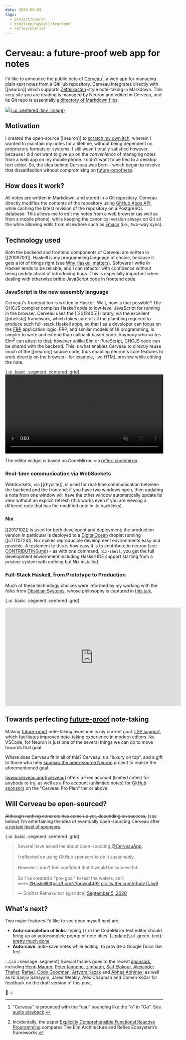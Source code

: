 ```yaml
---
date: 2020-09-03
tags: 
  - project/neuron
  - timeline/haskell/frontend
  - reflex/obelisk
---
```


# Cerveau: a future-proof web app for notes

I'd like to announce the public beta of [Cerveau][cerveau][^pronounce], a web app for managing plain-text notes from a GitHub repository. Cerveau integrates directly with [[neuron]] which supports [Zettelkasten](https://writingcooperative.com/zettelkasten-how-one-german-scholar-was-so-freakishly-productive-997e4e0ca125)-style note-taking in Markdown. This very site you are reading is managed by Neuron and edited in Cerveau, and its Git repo is essentially [a directory of Markdown files](https://github.com/srid/srid.ca).

[^pronounce]: "Cerveau" is prounced with the "eau" sounding like the "o" in "Go". See [audio playback](https://en.wiktionary.org/wiki/cerveau#Pronunciation).

[![](./static/cerveau.svg){.ui .centered .tiny .image}][cerveau]

## Motivation

I created the open-source [[neuron]] to [scratch my own itch](https://en.wiktionary.org/wiki/scratch_one%27s_own_itch), wherein I wanted to maintain my notes for a lifetime, without being dependent on proprietory formats or systems. I still wasn't totally satisfied however, because I did not want to give up on the *convenience* of managing notes from a web app on my mobile phone. I didn't want to be tied to a desktop text editor. So, the idea behind Cerveau was born - which began to resolve that dissatifaction without compromising on [future-proofness][future-proof].

## How does it work?

All notes are written in Markdown, and stored in a Git repository. Cerveau directly modifies the contents of the repository using [GitHub Apps API](https://docs.github.com/en/developers/apps), while caching the latest revision of the repository on a PostgreSQL database. This allows me to edit my notes from a web browser (as well as from a mobile phone), while keeping the canonical version always on Git all the while allowing edits from elsewhere such as [Emacs](https://github.com/felko/neuron-mode#neuron-mode) (i.e., two-way sync).

## Technology used

Both the backend and frontend components of Cerveau are written in [[2009703]]. Haskell is my programming language of choice, because it gets a lot of things right (see [Why Haskell matters](https://wiki.haskell.org/Why_Haskell_matters)). Software I write in Haskell tends to be reliable; and I can refactor with confidence without being unduly afraid of introducing bugs. This is especially important when dealing with otherwise brittle JavaScript code in frontend code.

### JavaScript is the new assembly language

Cerveau's frontend too is written in Haskell. Wait, how is that possible? The GHCJS compiler compiles Haskell code to low-level JavaScript for running in the browser. Cerveau uses the [[2012405]] library, via the excellent [[obelisk]] framework, which takes care of all the plumbing required to produce such full-stack Haskell apps, so that I as a developer can focus on the [FRP](https://www.reddit.com/r/haskell/comments/31rat9/reflex_practical_functional_reactive_programming/) application logic. FRP, and similar models of UI programming, is simpler to write and extend than callback based code. Anybody who writes Elm[^elmcomp] can attest to that; however unlike Elm or PureScript, GHCJS code can be *shared* with the backend. This is what enables Cerveau to directly reuse much of the [[neuron]] source code, thus enabling neuron's core features to work directly on the browser--for example, live HTML preview while editing the note.

[^elmcomp]: Incidentally, the paper [Explicitly Comprehensible Functional Reactive Programming](https://futureofcoding.org/papers/comprehensible-frp/comprehensible-frp.pdf) compares The Elm Architecture and Reflex Ecosystem’s frameworks.

{.ui .basic .segment .centered .grid}
<video autoplay muted loop width="100%">
  <source src="/static/cerveau-live-preview.webm" type="video/webm">
</video>

The editor widget is based on CodeMirror, via [reflex-codemirror](https://github.com/Atidot/reflex-codemirror).

### Real-time communication via WebSockets

WebSockets, via [[rhyolite]], is used for real-time communication between the backend and the frontend; if you have two windows open, then updating a note from one window will have the other window automatically update its view without an explicit refresh (this works even if you are viewing a different note that has the modified note in its backlinks). 

### Nix

[[2017102]] is used for both developent and deployment; the production version in particular is deployed to a [DigitalOcean](https://m.do.co/c/d19bbb4d33e8) droplet running [[c7170724]]. Nix makes reproducible development environments easy and possible. A testament to this is how easy it is to contribute to neuron (see [CONTRIBUTING.md](https://github.com/srid/neuron/blob/master/CONTRIBUTING.md)) - as with one command, `nix-shell`, you get the full development enviornment including Haskell IDE support starting from a pristine system with nothing but Nix installed.

### Full-Stack Haskell, from Prototype to Production

Much of these technology choices were informed by my working with the folks from [Obsidian Systems](https://obsidian.systems), whose philosophy is captured in [this talk](https://www.youtube.com/watch?v=riJuXDIUMA0).

{.ui .basic .segment .centered .grid}
<iframe width="560" height="315" src="https://www.youtube.com/embed/riJuXDIUMA0" frameborder="0" allow="accelerometer; autoplay; encrypted-media; gyroscope; picture-in-picture" allowfullscreen></iframe>

## Towards perfecting [future-proof] note-taking

Making [future-proof][future-proof] note-taking awesome is my current goal. [LSP support](https://github.com/srid/neuron/issues/213), which facilitates improved note-taking experience in modern editors like VSCode, for Neuron is just one of the several things we can do to move towards that goal.

Where does Cerveau fit in all of this? Cerveau is a "luxury on top", and a gift to those who help [sponsor the open-source Neuron][sponsor] project to realize the aforementioned goal. 

[www.cerveau.app][cerveau] offers a Free account (limited notes) for anybody to try, as well as a Pro account (unlimited notes) for [GitHub sponsors][sponsor] on the "Cerveau Pro Plan" tier or above.

## Will Cerveau be open-sourced?

~~Although nothing concrete has come up yet, depending on success,~~ (see below) I'm entertaining the idea of eventually open-sourcing Cerveau after [a certain level of sponsors](https://twitter.com/availablegreen/status/1291162883125137408).

{.ui .basic .segment .centered .grid}
<blockquote class="twitter-tweet"><p lang="en" dir="ltr">Several have asked me about open-sourcing <a href="https://twitter.com/CerveauApp?ref_src=twsrc%5Etfw">@CerveauApp</a>. <br><br>I reflected on using GitHub sponsors to do it sustainably. <br><br>However I don&#39;t feel confident that it would be successful.<br><br>So I&#39;ve created a &quot;pre-goal&quot; to test the waters, as it were.<a href="https://twitter.com/hashtag/Haskell?src=hash&amp;ref_src=twsrc%5Etfw">#Haskell</a><a href="https://t.co/NYodwn4d92">https://t.co/NYodwn4d92</a> <a href="https://t.co/c1udy1TJw9">pic.twitter.com/c1udy1TJw9</a></p>&mdash; Sridhar Ratnakumar (@sridca) <a href="https://twitter.com/sridca/status/1302280845902970883?ref_src=twsrc%5Etfw">September 5, 2020</a></blockquote> <script async src="https://platform.twitter.com/widgets.js" charset="utf-8"></script>

## What's next?

Two major features I'd like to see done myself next are:

* **Auto-completion of links**: typing `[[` in the CodeMirror text editor should bring up an autocomplete popup of note titles. [Update]{.ui .green .text}: [pretty much done](https://twitter.com/sridca/status/1307752560707674112)
* **Auto-save**: auto-save notes while editing, to provide a Google Docs like feel.

:::{.ui .message .segment}
Special thanks goes to the recent [sponsors][sponsor], including
 [Henri Maurer](https://github.com/hmaurer),
 [Peter Iannone](https://github.com/piannone), 
 [zimbatm](https://github.com/zimbatm),
 [Saif Elokour](https://github.com/saifelokour),
 [Alexander Thaller](https://github.com/AlexanderThaller),
 [Rafael](https://github.com/netstx),
 [Cody Goodman](https://github.com/codygman),
 [Artyom Kazak](https://github.com/neongreen) and
 [Abhas Abhinav](https://github.com/abhas); as well as to Sanjiv Sahayam, Jared Weakly, Alex Chapman and Domen Kožar for feedback on the draft version of this post.

💖
:::

[cerveau]: https://www.cerveau.app
[sponsor]: https://github.com/sponsors/srid
[future-proof]: https://neuron.zettel.page/6f0f0bcc.html
